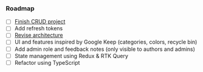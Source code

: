 ### Roadmap

- [ ] [Finish CRUD project](https://www.youtube.com/watch?v=NmkY4JgS21A)
- [ ] Add refresh tokens
- [ ] [Revise architecture](https://www.softwareontheroad.com/ideal-nodejs-project-structure/)
- [ ] UI and features inspired by Google Keep (categories, colors, recycle bin)
- [ ] Add admin role and feedback notes (only visible to authors and admins)
- [ ] State management using Redux & RTK Query
- [ ] Refactor using TypeScript